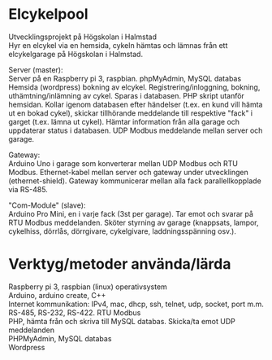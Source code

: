 # Elcykelpool
Utvecklingsprojekt på Högskolan i Halmstad <br>
Hyr en elcykel via en hemsida, cykeln hämtas och lämnas från ett elcykelgarage på Högskolan i Halmstad.

Server (master): <br>
Server på en Raspberry pi 3, raspbian.
phpMyAdmin, MySQL databas
Hemsida (wordpress) bokning av elcykel. Registrering/inloggning, bokning, uthämtning/inlämning av cykel. Sparas i databasen.
PHP skript utanför hemsidan. Kollar igenom databasen efter händelser (t.ex. en kund vill hämta ut en bokad cykel), skickar tillhörande meddelande till respektive "fack" i garget (t.ex. lämna ut cykel). Hämtar information från alla garage och uppdaterar status i databasen.
UDP Modbus meddelande mellan server och garage.

Gateway: <br>
Arduino Uno i garage som konverterar mellan UDP Modbus och RTU Modbus. Ethernet-kabel mellan server och gateway under utvecklingen (ethernet-shield). Gateway kommunicerar mellan alla fack parallellkopplade via RS-485.

"Com-Module" (slave): <br>
Arduino Pro Mini, en i varje fack (3st per garage). Tar emot och svarar på RTU Modbus meddelanden. Sköter styrning av garage (knappsats, lampor, cykelhiss, dörrlås, dörrgivare, cykelgivare, laddningsspänning osv.).

# Verktyg/metoder använda/lärda
Raspberry pi 3, raspbian (linux) operativsystem <br>
Arduino, arduino create, C++ <br>
Internet kommunikation: IPv4, mac, dhcp, ssh, telnet, udp, socket, port m.m.<br>
RS-485, RS-232, RS-422. RTU Modbus <br>
PHP, hämta från och skriva till MySQL databas. Skicka/ta emot UDP meddelanden <br>
PHPMyAdmin, MySQL databas <br>
Wordpress <br>


